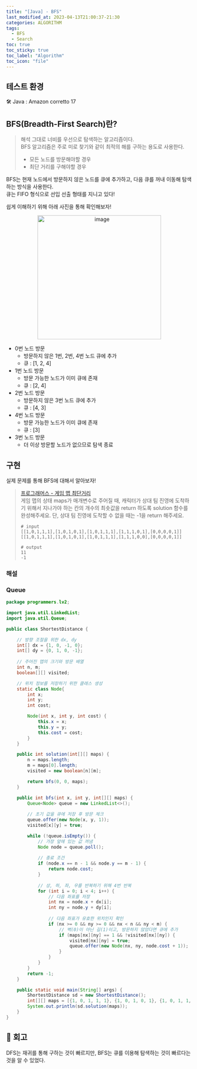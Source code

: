 ```yaml
---
title: "[Java] - BFS"
last_modified_at: 2023-04-13T21:00:37-21:30
categories: ALGORITHM
tags:
  - BFS
  - Search
toc: true
toc_sticky: true
toc_label: "Algorithm"
toc_icon: "file"
---
```


## 테스트 환경

🛠️ Java : Amazon corretto 17

## BFS(Breadth-First Search)란?

> 해석 그대로 너비를 우선으로 탐색하는 알고리즘이다.<br>
> BFS 알고리즘은 주로 미로 찾기와 같이 최적의 해를 구하는 용도로 사용한다.
> - 모든 노드를 방문해야할 경우
> - 최단 거리를 구해야할 경우

BFS는 현재 노드에서 방문하지 않은 노드를 큐에 추가하고, 다음 큐를 꺼내 이동해 탐색하는 방식을 사용한다.<br>
큐는 FIFO 형식으로 선입 선출 형태를 지니고 있다!

쉽게 이해하기 위해 아래 사진을 통해 확인해보자!

<center>
    <img width="335" alt="image" src="https://user-images.githubusercontent.com/82663161/232005638-41f69172-bf24-4061-a716-74601e2b7645.png">
</center>

- 0번 노드 방문
  - 방문하지 않은 1번, 2번, 4번 노드 큐에 추가
  - 큐 : [1, 2, 4]
- 1번 노드 방문
  - 방문 가능한 노드가 이미 큐에 존재
  - 큐 : [2, 4]
- 2번 노드 방문
  - 방문하지 않은 3번 노드 큐에 추가
  - 큐 : [4, 3]
- 4번 노드 방문
  - 방문 가능한 노드가 이미 큐에 존재
  - 큐 : [3]
- 3번 노드 방문
  - 더 이상 방문할 노드가 없으므로 탐색 종료

## 구현

실제 문제를 통해 BFS에 대해서 알아보자!

> [프로그래머스 - 게임 맵 최단거리](https://school.programmers.co.kr/learn/courses/30/lessons/1844)<br>
> 게임 맵의 상태 maps가 매개변수로 주어질 때, 캐릭터가 상대 팀 진영에 도착하기 위해서 지나가야 하는 칸의 개수의 최솟값을 return 하도록 solution 함수를 완성해주세요. 단, 상대 팀 진영에 도착할 수 없을 때는 -1을 return 해주세요.
> ```shell
> # input
> [[1,0,1,1,1],[1,0,1,0,1],[1,0,1,1,1],[1,1,1,0,1],[0,0,0,0,1]]
> [[1,0,1,1,1],[1,0,1,0,1],[1,0,1,1,1],[1,1,1,0,0],[0,0,0,0,1]]
> 
> # output
> 11
> -1
> ```

### 해설

### Queue

```java
package programmers.lv2;

import java.util.LinkedList;
import java.util.Queue;

public class ShortestDistance {

    // 방향 조절을 위한 dx, dy
    int[] dx = {1, 0, -1, 0};
    int[] dy = {0, 1, 0, -1};
    
    // 주어진 맵의 크기와 방문 배열
    int n, m;
    boolean[][] visited;

    // 위치 정보를 저장하기 위한 클래스 생성
    static class Node{
        int x;
        int y;
        int cost;

        Node(int x, int y, int cost) {
            this.x = x;
            this.y = y;
            this.cost = cost;
        }
    }

    public int solution(int[][] maps) {
        n = maps.length;
        m = maps[0].length;
        visited = new boolean[n][m];

        return bfs(0, 0, maps);
    }

    public int bfs(int x, int y, int[][] maps) {
        Queue<Node> queue = new LinkedList<>();
        
        // 초기 값을 큐에 저장 후 방문 체크
        queue.offer(new Node(x, y, 1));
        visited[x][y] = true;

        while (!queue.isEmpty()) {
            // 가장 앞에 있는 값 꺼냄
            Node node = queue.poll();
            
            // 종료 조건
            if (node.x == n - 1 && node.y == m - 1) {
                return node.cost;
            }
            
            // 상, 하, 좌, 우를 반복하기 위해 4번 반복
            for (int i = 0; i < 4; i++) {
                // 다음 좌표를 저장
                int nx = node.x + dx[i];
                int ny = node.y + dy[i];
                
                // 다음 좌표가 유효한 위치인지 확인
                if (nx >= 0 && ny >= 0 && nx < n && ny < m) {
                    // 벽(0)이 아닌 길(1)이고, 방문하지 않았다면 큐에 추가 
                    if (maps[nx][ny] == 1 && !visited[nx][ny]) {
                        visited[nx][ny] = true;
                        queue.offer(new Node(nx, ny, node.cost + 1));
                    }
                }
            }
        }
        return -1;
    }

    public static void main(String[] args) {
        ShortestDistance sd = new ShortestDistance();
        int[][] maps = [{1, 0, 1, 1, 1}, {1, 0, 1, 0, 1}, {1, 0, 1, 1, 1}, {1, 1, 1, 0, 1}, {0, 0, 0, 0, 1}];
        System.out.println(sd.solution(maps));
    }
}

```

## 🤔 회고

DFS는 재귀를 통해 구하는 것이 빠르지만, BFS는 큐를 이용해 탐색하는 것이 빠르다는 것을 알 수 있었다.
